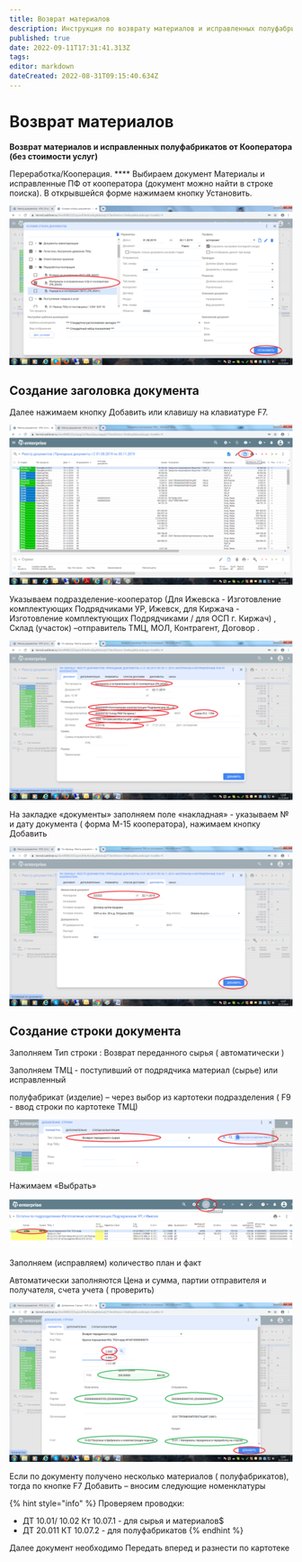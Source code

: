```yaml
---
title: Возврат материалов
description: Инструкция по возврату материалов и исправленных полуфабрикатов от Кооператора (без стоимости услуг)
published: true
date: 2022-09-11T17:31:41.313Z
tags: 
editor: markdown
dateCreated: 2022-08-31T09:15:40.634Z
---
```


# Возврат материалов

**Возврат материалов и исправленных полуфабрикатов от Кооператора (без стоимости услуг)**

Переработка/Кооперация. **** Выбираем документ Материалы и исправленные ПФ от кооператора (документ можно найти в строке поиска). В открывшейся форме нажимаем кнопку Установить.

![](<../../../assets/1 (54).png>)

## Создание заголовка документа

Далее нажимаем кнопку Добавить или клавишу на клавиатуре F7.

![](<../../../assets/2 (77).png>)

Указываем подразделение-кооператор (Для Ижевска - Изготовление комплектующих Подрядчиками УР, Ижевск, для Киржача - Изготовление комплектующих Подрядчиками / для ОСП г. Киржач) , Склад (участок) –отправитель ТМЦ, МОЛ, Контрагент, Договор .

![](<../../../assets/3 (51).png>)

На закладке «документы» заполняем поле «накладная» - указываем № и дату документа ( форма М-15 кооператора), нажимаем кнопку Добавить

![](<../../../assets/4 (89).png>)

## Создание строки документа

Заполняем Тип строки : Возврат переданного сырья ( автоматически )

Заполняем ТМЦ - поступивший от подрядчика материал (сырье) или исправленный

полуфабрикат (изделие) – через выбор из картотеки подразделения ( F9 - ввод строки по картотеке ТМЦ)

![](<../../../assets/5 (78).png>)

Нажимаем «Выбрать»

![](<../../../assets/6 (40).png>)

Заполняем (исправляем) количество план и факт

Автоматически заполняются Цена и сумма, партии отправителя и получателя, счета учета ( проверить)

![](<../../../assets/7 (58).png>)

Если по документу получено несколько материалов ( полуфабрикатов), тогда по кнопке F7 Добавить – вносим следующие номенклатуры

{% hint style="info" %}
Проверяем проводки:

* ДТ 10.01/ 10.02 Кт 10.07.1 - для сырья и материалов$
* ДТ 20.011 КТ 10.07.2 - для полуфабрикатов
{% endhint %}

Далее документ необходимо Передать вперед и разнести по картотеке

